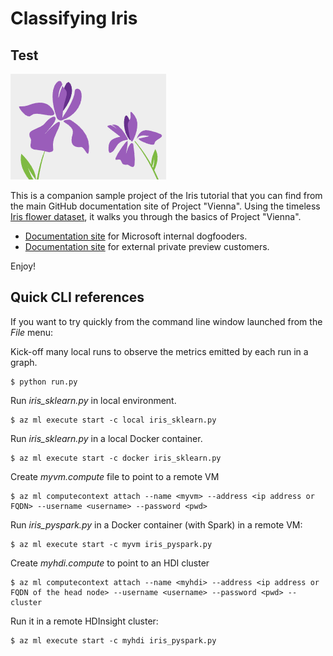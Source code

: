 # Classifying Iris
## Test
![cover](./images/cover.png)

This is a companion sample project of the Iris tutorial that you can find from the main GitHub documentation site of Project "Vienna". Using the timeless [Iris flower dataset](https://en.wikipedia.org/wiki/Iris_flower_data_set), it walks you through the basics of Project "Vienna". 

- [Documentation site](https://github.com/Azure/ViennaDocs/blob/master/Documentation/Tutorial.md) for Microsoft internal dogfooders.
- [Documentation site](https://github.com/AzureMachineLearning/Project-Vienna-Private-Preview/blob/master/Documentation/Tutorial.md) for external private preview customers.

Enjoy!

## Quick CLI references
If you want to try quickly from the command line window launched from the _File_ menu:

Kick-off many local runs to observe the metrics emitted by each run in a graph.
```
$ python run.py
```

Run _iris_sklearn.py_ in local environment.
```
$ az ml execute start -c local iris_sklearn.py
```

Run _iris_sklearn.py_ in a local Docker container.
```
$ az ml execute start -c docker iris_sklearn.py
```

Create _myvm.compute_ file to point to a remote VM
```
$ az ml computecontext attach --name <myvm> --address <ip address or FQDN> --username <username> --password <pwd>
```

Run _iris_pyspark.py_ in a Docker container (with Spark) in a remote VM:
```
$ az ml execute start -c myvm iris_pyspark.py
```

Create _myhdi.compute_ to point to an HDI cluster
```
$ az ml computecontext attach --name <myhdi> --address <ip address or FQDN of the head node> --username <username> --password <pwd> --cluster
```

Run it in a remote HDInsight cluster:
```
$ az ml execute start -c myhdi iris_pyspark.py
```
